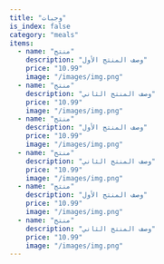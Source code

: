 ```yaml
---
title: "وجبات"
is_index: false
category: "meals"
items:
  - name: "منتج"
    description: "وصف المنتج الأول"
    price: "10.99"
    image: "/images/img.png"
  - name: "منتج"
    description: "وصف المنتج الثاني"
    price: "10.99"
    image: "/images/img.png"
  - name: "منتج"
    description: "وصف المنتج الأول"
    price: "10.99"
    image: "/images/img.png"
  - name: "منتج"
    description: "وصف المنتج الثاني"
    price: "10.99"
    image: "/images/img.png"
  - name: "منتج"
    description: "وصف المنتج الأول"
    price: "10.99"
    image: "/images/img.png"
  - name: "منتج"
    description: "وصف المنتج الثاني"
    price: "10.99"
    image: "/images/img.png"    
---
```

